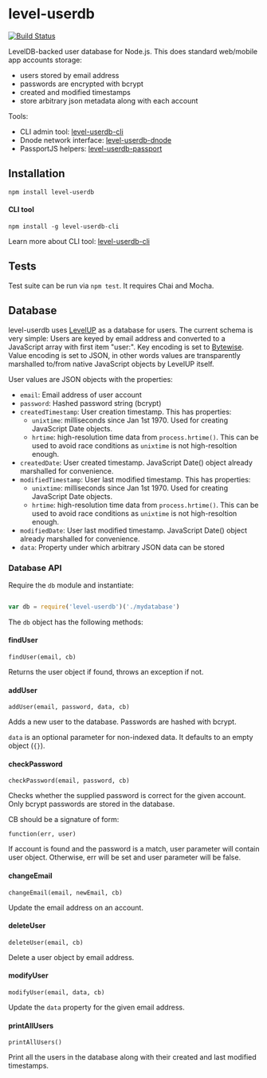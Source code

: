 level-userdb
============

[![Build Status](https://travis-ci.org/FrozenRidge/level-userdb.png)](https://travis-ci.org/FrozenRidge/level-userdb)

LevelDB-backed user database for Node.js. This does standard web/mobile app accounts storage:

- users stored by email address
- passwords are encrypted with bcrypt
- created and modified timestamps
- store arbitrary json metadata along with each account

Tools:

- CLI admin tool: [level-userdb-cli](https://github.com/FrozenRidge/level-userdb-cli)
- Dnode network interface: [level-userdb-dnode](https://github.com/FrozenRidge/level-userdb-dnode)
- PassportJS helpers: [level-userdb-passport](https://github.com/FrozenRidge/level-userdb-passport)


## Installation

`npm install level-userdb`

#### CLI tool

`npm install -g level-userdb-cli`

Learn more about CLI tool: [level-userdb-cli](https://github.com/FrozenRidge/level-userdb-cli)

## Tests

Test suite can be run via `npm test`. It requires Chai and Mocha.

## Database

level-userdb uses [LevelUP](https://github.com/rvagg/node-levelup) as a database for users. The current schema is very simple:
Users are keyed by email address and converted to a JavaScript array with first item "user:". Key encoding is set to [Bytewise](https://github.com/deanlandolt/bytewise). Value encoding is set to JSON, in other words values are transparently marshalled to/from native JavaScript objects by LevelUP itself.

User values are JSON objects with the properties:

- `email`: Email address of user account
- `password`: Hashed password string (bcrypt)
- `createdTimestamp`: User creation timestamp. This has properties:
   - `unixtime`: milliseconds since Jan 1st 1970. Used for creating JavaScript Date objects.
   - `hrtime`: high-resolution time data from `process.hrtime()`. This can be used to avoid race conditions as
   `unixtime` is not high-resoltion enough.
- `createdDate`: User created timestamp. JavaScript Date() object already marshalled for convenience.
- `modifiedTimestamp`: User last modified timestamp. This has properties:
   - `unixtime`: milliseconds since Jan 1st 1970. Used for creating JavaScript Date objects.
   - `hrtime`: high-resolution time data from `process.hrtime()`. This can be used to avoid race conditions as
   `unixtime` is not high-resoltion enough.
- `modifiedDate`: User last modified timestamp. JavaScript Date() object already marshalled for convenience.
- `data`: Property under which arbitrary JSON data can be stored


### Database API

Require the `db` module and instantiate:

```javascript

var db = require('level-userdb')('./mydatabase')
```

The `db` object has the following methods:

#### findUser

`findUser(email, cb)`

Returns the user object if found, throws an exception if not.

#### addUser

`addUser(email, password, data, cb)`

Adds a new user to the database. Passwords are hashed with bcrypt.

`data` is an optional parameter for non-indexed data. It defaults to an empty object (`{}`).

#### checkPassword

`checkPassword(email, password, cb)`

Checks whether the supplied password is correct for the given account. Only bcrypt passwords are stored in the database.

CB should be a signature of form:

`function(err, user)`

If account is found and the password is a match, user parameter will contain user object. Otherwise, err will be set and user parameter will be false.

#### changeEmail

`changeEmail(email, newEmail, cb)`

Update the email address on an account.

#### deleteUser

`deleteUser(email, cb)`

Delete a user object by email address.

#### modifyUser

`modifyUser(email, data, cb)`

Update the `data` property for the given email address.

#### printAllUsers

`printAllUsers()`

Print all the users in the database along with their created and last modified timestamps.

